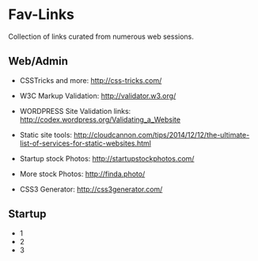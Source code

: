 # Fav-Links
Collection of links curated from numerous web sessions.

Web/Admin
-----

* CSSTricks and more: http://css-tricks.com/

* W3C Markup Validation: http://validator.w3.org/

* WORDPRESS Site Validation links: http://codex.wordpress.org/Validating_a_Website

* Static site tools: http://cloudcannon.com/tips/2014/12/12/the-ultimate-list-of-services-for-static-websites.html

* Startup stock Photos: http://startupstockphotos.com/

* More stock Photos: http://finda.photo/

* CSS3 Generator: http://css3generator.com/

Startup
-------

* 1
* 2
* 3
